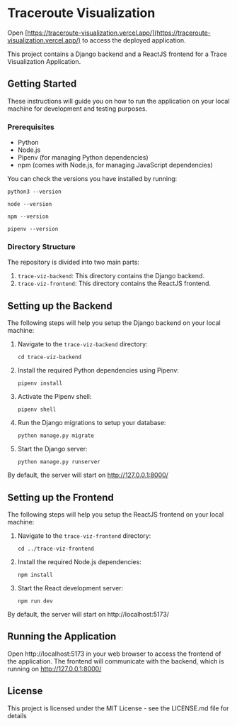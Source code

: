 # Traceroute Visualization
Open [https://traceroute-visualization.vercel.app/](https://traceroute-visualization.vercel.app/) to access the deployed application.


This project contains a Django backend and a ReactJS frontend for a Trace Visualization Application.

## Getting Started

These instructions will guide you on how to run the application on your local machine for development and testing purposes.

### Prerequisites

- Python
- Node.js
- Pipenv (for managing Python dependencies)
- npm (comes with Node.js, for managing JavaScript dependencies)

You can check the versions you have installed by running:

`python3 --version`

`node --version`

`npm --version`

`pipenv --version`

### Directory Structure

The repository is divided into two main parts:

1. `trace-viz-backend`: This directory contains the Django backend.
2. `trace-viz-frontend`: This directory contains the ReactJS frontend.

## Setting up the Backend

The following steps will help you setup the Django backend on your local machine:

1. Navigate to the `trace-viz-backend` directory:

    `cd trace-viz-backend`

2. Install the required Python dependencies using Pipenv:

    `pipenv install`

3. Activate the Pipenv shell:

    `pipenv shell`

4. Run the Django migrations to setup your database:

    `python manage.py migrate`

5. Start the Django server:

    `python manage.py runserver`

By default, the server will start on http://127.0.0.1:8000/

## Setting up the Frontend

The following steps will help you setup the ReactJS frontend on your local machine:

1. Navigate to the `trace-viz-frontend` directory:

    `cd ../trace-viz-frontend`

2. Install the required Node.js dependencies:

    `npm install`

3. Start the React development server:

    `npm run dev`

By default, the server will start on http://localhost:5173/

## Running the Application

Open http://localhost:5173 in your web browser to access the frontend of the application. The frontend will communicate with the backend, which is running on http://127.0.0.1:8000/


## License

This project is licensed under the MIT License - see the LICENSE.md file for details
